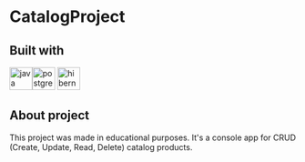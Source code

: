 # CatalogProject

## Built with
<img src="https://www.svgrepo.com/show/452234/java.svg" width=40 alt="java"/><img src="https://www.svgrepo.com/show/354200/postgresql.svg" width=40 alt="postgresql"/>
<img src="https://www.svgrepo.com/show/353874/hibernate.svg" width=40 alt="hibernate"/>
<br/>

## About project
This project was made in educational purposes. It's a console app for CRUD (Create, Update, Read, Delete) catalog products.
